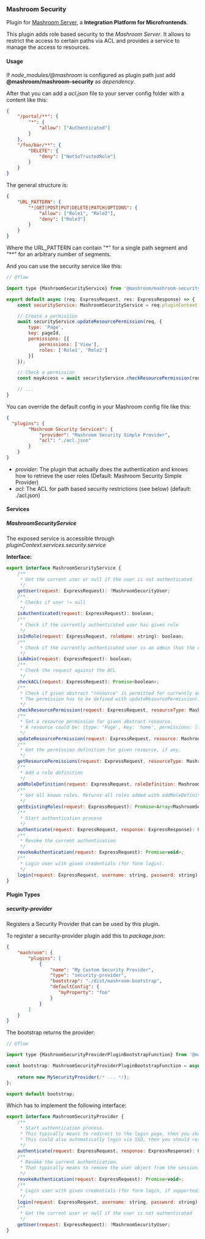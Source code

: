 
### Mashroom Security

Plugin for [Mashroom Server](https://www.mashroom-server.com), a **Integration Platform for Microfrontends**. 

This plugin adds role based security to the _Mashroom Server_. It allows to restrict the access to certain paths
via ACL and provides a service to manage the access to resources.

#### Usage

If *node_modules/@mashroom* is configured as plugin path just add **@mashroom/mashroom-security** as *dependency*.

After that you can add a _acl.json_ file to your server config folder with a content like this:

```json
{
    "/portal/**": {
        "*": {
            "allow": ["Authenticated"]
        }
    },
    "/foo/bar/**": {
        "DELETE": {
            "deny": ["NotSoTrustedRole"]
        }
    }
}
```

The general structure is:

```json
{
    "URL_PATTERN": {
        "*|GET|POST|PUT|DELETE|PATCH|OPTIONS": {
            "allow": ["Role1", "Role2"],
            "deny": ["Role3"]
        }
    }
}
```

Where the URL_PATTERN can contain "\*" for a single path segment and "\*\*" for an arbitrary number of segments. 

And you can use the security service like this:

```js
// @flow

import type {MashroomSecurityService} from '@mashroom/mashroom-security/type-definitions';

export default async (req: ExpressRequest, res: ExpressResponse) => {
    const securityService: MashroomSecurityService = req.pluginContext.services.security.service;

    // Create a permission
    await securityService.updateResourcePermission(req, {
        type: 'Page',
        key: pageId,
        permissions: [{
            permissions: ['View'],
            roles: ['Role1', 'Role2']
        }]
    });

    // Check a permission
    const mayAccess = await securityService.checkResourcePermission(req, 'Page', pageId, 'View');

    // ...
}
```

You can override the default config in your Mashroom config file like this:

```json
{
  "plugins": {
        "Mashroom Security Services": {
            "provider": "Mashroom Security Simple Provider",
            "acl": "./acl.json"
        }
    }
}
```

 * _provider_: The plugin that actually does the authentication and knows how to retrieve the user roles (Default: Mashroom Security Simple Provider)
 * _acl_: The ACL for path based security restrictions (see below) (default: ./acl.json)
 
#### Services

##### MashroomSecurityService

The exposed service is accessible through _pluginContext.services.security.service_

**Interface:**

```js
export interface MashroomSecurityService {
    /**
     * Get the current user or null if the user is not authenticated
     */
    getUser(request: ExpressRequest): ?MashroomSecurityUser;
    /**
     * Checks if user != null
     */
    isAuthenticated(request: ExpressRequest): boolean;
    /**
     * Check if the currently authenticated user has given role
     */
    isInRole(request: ExpressRequest, roleName: string): boolean;
    /**
     * Check if the currently authenticated user is an admin (has the role Administrator)
     */
    isAdmin(request: ExpressRequest): boolean;
    /**
     * Check the request against the ACL
     */
    checkACL(request: ExpressRequest): Promise<boolean>;
    /**
     * Check if given abstract "resource" is permitted for currently authenticated user.
     * The permission has to be defined with updateResourcePermission() first, otherwise the allowIfNoResourceDefinitionFound flag defines the outcome.
     */
    checkResourcePermission(request: ExpressRequest, resourceType: MashroomSecurityResourceType, resourceKey: string, permission: MashroomSecurityPermission, allowIfNoResourceDefinitionFound?: boolean): Promise<boolean>;
    /**
     * Set a resource permission for given abstract resource.
     * A resource could be: {type: 'Page', key: 'home', permissions: [{ roles: ['User'], permissions: ['VIEW'] }]}
     */
    updateResourcePermission(request: ExpressRequest, resource: MashroomSecurityProtectedResource): Promise<void>;
    /**
     * Get the permission definition for given resource, if any.
     */
    getResourcePermissions(request: ExpressRequest, resourceType: MashroomSecurityResourceType, resourceKey: string): Promise<?MashroomSecurityProtectedResource>;
    /**
     * Add a role definition
     */
    addRoleDefinition(request: ExpressRequest, roleDefinition: MashroomSecurityRoleDefinition): Promise<void>;
    /**
     * Get all known roles. Returns all roles added with addRoleDefinition() or implicitly added bei updateResourcePermission().
     */
    getExistingRoles(request: ExpressRequest): Promise<Array<MashroomSecurityRoleDefinition>>;
    /**
     * Start authentication process
     */
    authenticate(request: ExpressRequest, response: ExpressResponse): Promise<MashroomSecurityAuthenticationResult>;
    /**
     * Revoke the current authentication
     */
    revokeAuthentication(request: ExpressRequest): Promise<void>;
    /**
     * Login user with given credentials (for form login).
     */
    login(request: ExpressRequest, username: string, password: string): Promise<MashroomSecurityLoginResult>;
}
```

#### Plugin Types

##### security-provider

Registers a Security Provider that can be used by this plugin.

To register a security-provider plugin add this to _package.json_:

```json
{
    "mashroom": {     
        "plugins": [
            {
                "name": "My Custom Security Provider",
                "type": "security-provider",
                "bootstrap": "./dist/mashroom-bootstrap",
                "defaultConfig": {
                   "myProperty": "foo"
                }
            }
        ]
    }
}
```

The bootstrap returns the provider:

```js
// @flow

import type {MashroomSecurityProviderPluginBootstrapFunction} from '@mashroom/mashroom-security/type-definitions';

const bootstrap: MashroomSecurityProviderPluginBootstrapFunction = async (pluginName, pluginConfig, pluginContextHolder) => {
  
    return new MySecurityProvider(/* ... */);
};

export default bootstrap;
```

Which has to implement the following interface:

```js
export interface MashroomSecurityProvider {
    /**
     * Start authentication process.
     * This typically means to redirect to the login page, then you should return status: 'deferred'.
     * This could also automatically login via SSO, then you should return status: 'authenticated'.
     */
    authenticate(request: ExpressRequest, response: ExpressResponse): Promise<MashroomSecurityAuthenticationResult>;
    /**
     * Revoke the current authentication.
     * That typically means to remove the user object from the session.
     */
    revokeAuthentication(request: ExpressRequest): Promise<void>;
    /**
     * Login user with given credentials (for form login, if supported)
     */
    login(request: ExpressRequest, username: string, password: string): Promise<MashroomSecurityLoginResult>;
    /**
     * Get the current user or null if the user is not authenticated
     */
    getUser(request: ExpressRequest): ?MashroomSecurityUser;
}
```

